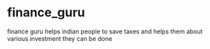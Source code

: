 # finance_guru
finance guru helps indian people to save taxes and helps them about various investment they can be done 

